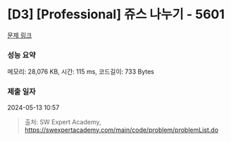 # [D3] [Professional] 쥬스 나누기 - 5601 

[문제 링크](https://swexpertacademy.com/main/code/problem/problemDetail.do?contestProbId=AWXGAylqcdYDFAUo) 

### 성능 요약

메모리: 28,076 KB, 시간: 115 ms, 코드길이: 733 Bytes

### 제출 일자

2024-05-13 10:57



> 출처: SW Expert Academy, https://swexpertacademy.com/main/code/problem/problemList.do